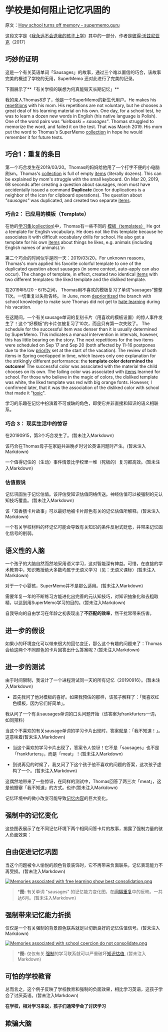 # 学校是如何阻止记忆巩固的

原文：[How school turns off memory - supermemo.guru](https://supermemo.guru/wiki/How_school_turns_off_memory)

这段文字是《[我永远不会送我的孩子上学](https://supermemo.guru/wiki/Problem_of_Schooling)》其中的一部分，作者是[彼得·沃兹尼亚克](https://supermemo.guru/wiki/Piotr_Wozniak)（2017）

## 巧妙的证明

这是一个有关英语单词「Sausages」的故事，通过三个难以置信的巧合，该故事完美的概述了学校的无用，SuperMemo 还对此进行了完美的记录。

下图展示了**「有关学校的联想为何真能毁灭长期记忆」**

我的亲人Thomas8岁了，他是一个SuperMemo的新生代用户。He makes his [repetitions](https://supermemo.guru/wiki/Repetition) with his mom. His repetitions are not voluntary, but he chooses a great deal of his learning material on his own. One day, for a school test, he was to learn a dozen new words in English (his native language is Polish). One of the word pairs was *"kielbaski = sausages"*. Thomas struggled to memorize the word, and failed it on the test. That was March 2019. His mom put the word to Thomas's SuperMemo [collection](https://supermemo.guru/wiki/Collection) in hope he would remember it for future tests.

## 巧合1：重复的条目

第一个巧合发生在2019/03/20。Thomas的妈妈给他用了一个打字不便的小电脑刷sm。Thomas's [collection](https://supermemo.guru/wiki/Collection) is full of empty [items](https://supermemo.guru/wiki/Item) (literally dozens). This can be explained by mom's struggle with the small keyboard. On Mar 20, 2019, 68 seconds after creating a question about sausages, mom must have accidentally issued a command **Duplicate** (icon for duplications is a neighbor of the icon for clipboard operations). The question about *"sausages"* was duplicated, and created two separate [items](https://supermemo.guru/wiki/Item).

### 巧合2： 已应用的模板（Template）

在他的[学习集(collection)](https://supermemo.guru/wiki/Collection)中，Thomas有一些不同的 [模板（templates）](https://supermemo.guru/wiki/Template) He got a template for English vocabulary. He does not like this template because he associates it with difficult vocabulary drills for school. He also got a template for his own [items](https://supermemo.guru/wiki/Item) about things he likes, e.g. animals (including English names of animals).\n

第二个巧合的时间似乎是同一天：2019/03/20。For unknown reasons, Thomas's mom applied his favorite colorful template to one of the duplicated question about sausages (in some context, auto-apply can also occur). The change of template, in effect, created two identical [items](https://supermemo.guru/wiki/Item) with two different templates: the liked template and the disliked template.

在2019年5/20 - 6/15之间， Thomas用不喜欢的模板复习了单词“sausages”整整11次。一切重复以失败告终。 In June, mom [deprioritized](https://supermemo.guru/wiki/Priority) the branch with school knowledge to make sure Thomas did not get to [hate learning](https://supermemo.guru/wiki/Hating_SuperMemo) during his vacation.

在这期间，一个有关sausage单词的复刻卡片（用喜欢的模板设置）的惊人事件发生了！这个“好模板”的卡片仅被复习了10次，而且只有第一次失败了。 The schedule for the successful item was denser than it is usually determined by SuperMemo. This indicates a manual intervention in intervals, however, this has little bearing on the story. The next repetitions for the two items were scheduled on Sep 17 and Sep 20 (both affected by 11-16 postpones due to the low [priority](https://supermemo.guru/wiki/Priority) set at the start of the vacation). The review of both items in Spring overlapped in time, which leaves only one explanation for the strikingly different performance: the **template color determined the outcome**! The successful color was associated with the material the child chooses on its own. The failing color was associated with [items](https://supermemo.guru/wiki/Item) learned for school. For those who believe in the magic of colors, the disliked template was white, the liked template was red with big orange fonts. However, I confirmed later, that it was the association of the disliked color with school that made it "[toxic](https://supermemo.guru/wiki/Toxic_memory)".

学习的乐趣在记忆中扮演着不可或缺的角色，即使它并非直接和知识的语义相联系。

### 巧合 3： 现实生活中的惊讶

在20190915，第3个巧合发生了。(暂未注入Markdown)

该巧合在Thomas母子在家庭共进晚歺时讨论英语问题时产生。(暂未注入Markdown)

一个值得记住的（生动）事件情景比学校里一堆（死板的）复习都高效。(暂未注入Markdown)

### 估值假说

记忆巩固生于记忆估值。该评估受知识估值网络传送。神经估值可以被强制的元认知技巧覆盖。(暂未注入Markdown)

该「双香肠卡片故事」可以最好地被卡片颜色有关的记忆估值所解释。(暂未注入Markdown)

一个有关学校材料的坏记忆可能会导致有关知识的条件反射式贬低，并带来记忆固化信号的削弱。

## 语义性的人脑

一个孩子的大脑自然而然地采用语义学习，这对智能深有裨益。可惜，在直接的学术教育中，知识教授绝大多数均属于无语义学习（见：无语义课标）(暂未注入Markdown)

对于一个小婴孩，SuperMemo并不是那么适用。(暂未注入Markdown)

需要年复一年的不断练习方能进化出完善的元认知技巧，对知识抽象化和去粗取精，以达到用SuperMemo学习的目的。(暂未注入Markdown)

自我导向的自由学习在年龄之初表现出了**不匹配的效率**，然干扰常带来伤害。

## 进一步的假设

如果小的环境变化可以带来很大的回忆变迁，那么这个有趣的问题来了：Thomas会给这两个不同颜色的卡片回答出什么答案呢？(暂未注入Markdown)

## 进一步的测试

由于时间限制，我设计了一个进程测试同一天的所有记忆（20190916）。(暂未注入Markdown)

- 首先我问了他对模板的喜好。如果我预估的那样，该孩子解释了：「我喜欢红色模板，因为它们好简单」。

我从问了一个有关sausages单词的口头问题开始（该答案为frankfurters一词，如同预料）

当这个不喜欢的有关sausage单词的学习卡片出现时，答案就是：「我不知道！」。这意味着(暂未注入Markdown)

- 当这个喜欢的学习卡片出现了，答案令人惊讶！它不是「sausages」也不是「frankfurters」，而是「meat」！(暂未注入Markdown)

- 到说再见的时候了，我又问了下这个孩子他不喜欢的问题的答案，这次孩子虚构了一个。(暂未注入Markdown)

这偶然地带来了一些惊讶，在同样的测试中，Thomas回答了两三次「meat」，这是他搪塞「我不知道」的方式。也许(暂未注入Markdown)

记忆环境中的微小改变可能导致[记忆内容](https://supermemo.guru/wiki/Recall)的巨大变化。

## 强制中的记忆变化

这些图表展示了在不同记忆环境下两个相同问答卡片的故事，揭露了强制力量的骇人负面效果：

## 自由促进记忆巩固

当这个问题被令人愉悦的颜色背景装饰时，它不再带来负面联系，记忆表现能力不再受损。(暂未注入Markdown)

[![Memories associated with free learning show best consolidation.png](https://supermemo.guru/images/thumb/1/12/Memories_associated_with_free_learning_show_best_consolidation.png/600px-Memories_associated_with_free_learning_show_best_consolidation.png)](https://supermemo.guru/wiki/File:Memories_associated_with_free_learning_show_best_consolidation.png)

> ***图:** 有关单词 "sausages" 的记忆能力变化图，在[间隔重复](https://supermemo.guru/wiki/Spaced_repetition)中的反映。一共达6月。(暂未注入Markdown)

## 强制带来记忆能力折损

仅仅是一个有关强制的背景颜色联系就足以切断良好的记忆估值信号。(暂未注入Markdown)

[![Memories associated with school coercion do not consolidate.png](https://supermemo.guru/images/thumb/1/13/Memories_associated_with_school_coercion_do_not_consolidate.png/600px-Memories_associated_with_school_coercion_do_not_consolidate.png)](https://supermemo.guru/wiki/File:Memories_associated_with_school_coercion_do_not_consolidate.png)

> ***图:** 仅仅有关 [强制](https://supermemo.guru/wiki/Coercion)的学习联系就可以严重破坏[知识估值](https://supermemo.guru/wiki/Knowledge_valuation), (暂未注入Markdown)

## 可怕的学校教育

总而言之，这个例子反映了学校教育和强制的负面效果，相比学习英语，这孩子学会了讨厌英语。(暂未注入Markdown)

**在学校，相对学习来说，孩子们通常学会了讨厌学习**

## 欺骗大脑